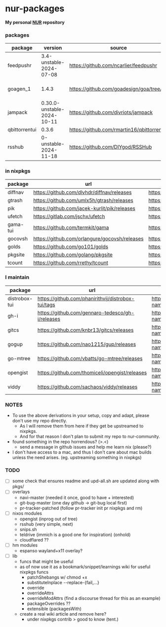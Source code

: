 # nur-packages

**My personal [NUR](https://github.com/nix-community/NUR) repository**

### packages

| package       | version                    | source                                        | reason                                                                                                           |
| ------------- | -------------------------- | --------------------------------------------- | ---------------------------------------------------------------------------------------------------------------- |
| feedpushr     | 3.4-unstable-2024-07-08    | https://github.com/ncarlier/feedpushr         | rss notify via scripts                                                                                           |
| goagen_1      | 1.4.3                      | https://github.com/goadesign/goa/tree/v1      | oudated goadesign command, for feedpushr, can be deprecated once https://github.com/ncarlier/feedpushr/issues/93 |
| jampack       | 0.30.0-unstable-2024-10-11 | https://github.com/divriots/jampack           | can be used from inside node but packaged just in case                                                           |
| qbittorrentui | 0.3.6                      | https://github.com/rmartin16/qbittorrentui    | use it in servers, lightweight webui client                                                                      |
| rsshub        | 0-unstable-2024-11-18      | https://github.com/DIYgod/RSSHub              | (failed to source upstream pr-tracker custom route) (nixpkgs upstream nixos module)                              |

### in nixpkgs

| package  | url                                           | nixpkgs pr (by anyone)                       |
| -------- | --------------------------------------------- | -------------------------------------------- |
| diffnav  | https://github.com/dlvhdr/diffnav/releases    | https://github.com/nixos/nixpkgs/pull/345587 |
| gtrash   | https://github.com/umlx5h/gtrash/releases     | https://github.com/NixOS/nixpkgs/pull/281705 |
| pik      | https://github.com/jacek-kurlit/pik/releases  | https://github.com/NixOS/nixpkgs/pull/350269 |
| ufetch   | https://gitlab.com/jschx/ufetch               | https://github.com/NixOS/nixpkgs/pull/266274 |
| gama-tui | https://github.com/termkit/gama               | https://github.com/NixOS/nixpkgs/pull/358316 |
| gocovsh  | https://github.com/orlangure/gocovsh/releases | https://github.com/NixOS/nixpkgs/pull/358316 |
| golds    | https://github.com/go101/golds                | https://github.com/NixOS/nixpkgs/pull/358316 |
| pkgsite  | https://github.com/golang/pkgsite             | https://github.com/NixOS/nixpkgs/pull/358316 |
| tcount   | https://github.com/rrethy/tcount              | https://github.com/NixOS/nixpkgs/pull/358316 |

### I maintain

| package       | url                                                | nixpkgs location                                                                       | pr                                           |
| ------------- | -------------------------------------------------- | -------------------------------------------------------------------------------------- | -------------------------------------------- |
| distrobox-tui | https://github.com/phanirithvij/distrobox-tui/tags | https://github.com/NixOS/nixpkgs/blob/master/pkgs/by-name/di/distrobox-tui/package.nix | https://github.com/NixOS/nixpkgs/pull/332765 |
| gh-i          | https://github.com/gennaro-tedesco/gh-i/releases   | https://github.com/NixOS/nixpkgs/blob/master/pkgs/by-name/gh/gh-i/package.nix          | https://github.com/NixOS/nixpkgs/pull/332765 |
| gitcs         | https://github.com/knbr13/gitcs/releases           | https://github.com/NixOS/nixpkgs/blob/master/pkgs/by-name/gi/gitcs/package.nix         | https://github.com/NixOS/nixpkgs/pull/332765 |
| gogup         | https://github.com/nao1215/gup/releases            | https://github.com/NixOS/nixpkgs/blob/master/pkgs/by-name/go/gogup/package.nix         | https://github.com/NixOS/nixpkgs/pull/332765 |
| go-mtree      | https://github.com/vbatts/go-mtree/releases        | https://github.com/NixOS/nixpkgs/blob/master/pkgs/by-name/go/gomtree/package.nix       | https://github.com/NixOS/nixpkgs/pull/332765 |
| opengist      | https://github.com/thomiceli/opengist/releases     | https://github.com/NixOS/nixpkgs/blob/master/pkgs/by-name/op/opengist/package.nix      | https://github.com/NixOS/nixpkgs/pull/349718 |
| viddy         | https://github.com/sachaos/viddy/releases          | https://github.com/NixOS/nixpkgs/blob/master/pkgs/by-name/vi/viddy/package.nix         | https://github.com/NixOS/nixpkgs/pull/336100 |

### NOTES

- To use the above derivations in your setup, copy and adapt, please don't use my repo directly.
  - As I will remove them from here if they get be upstreamed to nixpkgs.
  - And for that reason I don't plan to submit my repo to nur-community.
- found something in the repo horrendous? (>.<)
  - send a message in github issues and help me learn nix (please?)
- I don't have access to a mac, and thus I don't care about mac builds unless the need arises. (eg. upstreaming something in nixpkgs)

### TODO

- [ ] some check that ensures readme and upd-all.sh are updated along with pkgs/
- [ ] overlays
  - navi-master (needed it once, good to have + interested)
  - git-bug-master (one day github -> git-bug local first)
  - pr-tracker-patched (follow pr-tracker init pr nixpkgs and rm)
- [ ] nixos modules
  - opengist (inprog out of tree)
  - rsshub (very simple, next)
  - snips.sh
  - teldrive (immich is a good one for inspiration) (onhold)
  - cloudflared ??
- [ ] hm modules
  - espanso wayland+x11 overlay?
- [ ] lib
  - funcs that might be useful
  - as of now use it as a bookmark/snippet/learnings wiki for useful nixpkgs funcs
    - patchShebangs w/ chmod +x
    - substituteInplace --replace-{fail,...}
    - override
    - overrideAttrs
    - overrideModAttrs (find a discourse thread for this as an example)
    - packageOverrides ??
    - extensible (packagesWith)
  - create a real wiki article and remove here?
    - under nixpkgs contrib > good to know (tent.)
